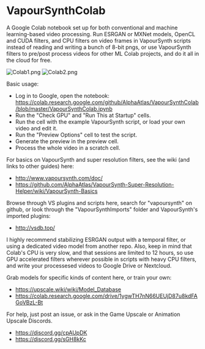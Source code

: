 # VapourSynthColab

A Google Colab notebook set up for both conventional and machine learning-based video processing. Run ESRGAN or MXNet models, OpenCL and CUDA filters, and CPU filters on video frames in VapourSynth scripts instead of reading and writing a bunch of 8-bit pngs, or use VapourSynth filters to pre/post process videos for other ML Colab projects, and do it all in the cloud for free. 

![Colab1.png](https://raw.githubusercontent.com/AlphaAtlas/VSSH-Wiki-Images/master/images/Colab1.PNG)
![Colab2.png](https://raw.githubusercontent.com/AlphaAtlas/VSSH-Wiki-Images/master/images/Colab2.PNG)

Basic usage:
* Log in to Google, open the notebook: https://colab.research.google.com/github/AlphaAtlas/VapourSynthColab/blob/master/VapourSynthColab.ipynb
* Run the "Check GPU" and "Run This at Startup" cells.
* Run the cell with the example VapourSynth script, or load your own video and edit it.
* Run the "Preview Options" cell to test the script.
* Generate the preview in the preview cell. 
* Process the whole video in a scratch cell. 

For basics on VapourSynth and super resolution filters, see the wiki (and links to other guides) here:
* http://www.vapoursynth.com/doc/
* https://github.com/AlphaAtlas/VapourSynth-Super-Resolution-Helper/wiki/VapourSynth-Basics

Browse through VS plugins and scripts here, search for "vapoursynth" on github, or look through the "VapourSynthImports" folder and VapourSynth's imported plugins:
* http://vsdb.top/

I highly recommend stabilizing ESRGAN output with a temporal filter, or using a dedicated video model from another repo. Also, keep in mind that Colab's CPU is very slow, and that sessions are limited to 12 hours, so use GPU accelerated filters wherever possible in scripts with heavy CPU filters, and write your processesed videos to Google Drive or Nextcloud.

Grab models for specific kinds of content here, or train your own:
* https://upscale.wiki/wiki/Model_Database
* https://colab.research.google.com/drive/1ygwTH7nN66UEUjD87u8kdFAGoVBzL-Bt

For help, just post an issue, or ask in the Game Upscale or Animation Upscale Discords.
* https://discord.gg/cpAUpDK
* https://discord.gg/sGH8kKc
